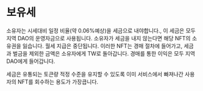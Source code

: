 # 보유세

소유자는 시세대비 일정 비율(약 0.06%예상)을 세금으로 내야합니다., 이 세금은 모두 지역 DAO의 운영자금으로 사용됩니다. 소유자가 세금을 내지 않는다면 해당 NFT의 소유권을 잃습니다. 월세 지급은 중단됩니다. 이러한 NFT는 경매 절차에 들어가고, 세금과 벌금을 제외한 금액은 소유자에게 TW로 돌아갑니다. 경매를 통한 이익은 모두 지역DAO에게 들어갑니다.

세금은 유통되는 토큰량 적정 수준을 유지할 수 있도록 이미 서비스에서 빠져나간 사용자의 NFT를 회수하는 용도가 가장큽니다.
